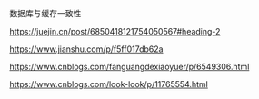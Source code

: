 

数据库与缓存一致性

https://juejin.cn/post/6850418121754050567#heading-2



https://www.jianshu.com/p/f5ff017db62a





https://www.cnblogs.com/fanguangdexiaoyuer/p/6549306.html



https://www.cnblogs.com/look-look/p/11765554.html

